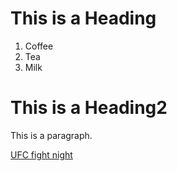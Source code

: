 <!DOCTYPE html>
<html>
<head>
<title>My Webpage </title>
</head>
<body>

<h1>This is a Heading</h1>
<ol>
  <li>Coffee</li>
  <li>Tea</li>
  <li>Milk</li>
</ol>
<h1> This is a Heading2 </h1>
<p>This is a paragraph.</p>
<a href="https://www.ufc.com">UFC fight night</a>

</body>
</html>


